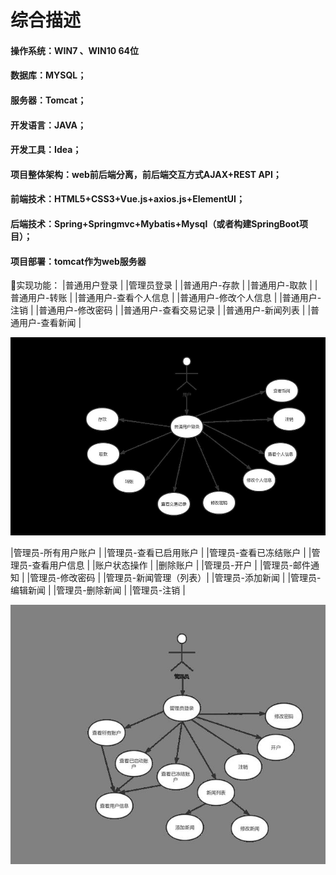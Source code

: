 # 综合描述
#### 操作系统：WIN7 、WIN10 64位
#### 数据库：MYSQL；
#### 服务器：Tomcat；
#### 开发语言：JAVA；
#### 开发工具：Idea；
#### 项目整体架构：web前后端分离，前后端交互方式AJAX+REST API；
#### 前端技术：HTML5+CSS3+Vue.js+axios.js+ElementUI；
#### 后端技术：Spring+Springmvc+Mybatis+Mysql（或者构建SpringBoot项目）；
#### 项目部署：tomcat作为web服务器

实现功能：
|普通用户登录			|
|管理员登录				|
|普通用户-存款			|
|普通用户-取款			|
|普通用户-转账			|
|普通用户-查看个人信息	|
|普通用户-修改个人信息	|
|普通用户-注销			|
|普通用户-修改密码		|
|普通用户-查看交易记录	|
|普通用户-新闻列表		|
|普通用户-查看新闻		|

![](README_files/3.jpg)

|管理员-所有用户账户	|
|管理员-查看已启用账户	|
|管理员-查看已冻结账户	|
|管理员-查看用户信息	|
|账户状态操作			|
|删除账户				|
|管理员-开户			|
|管理员-邮件通知		|
|管理员-修改密码		|
|管理员-新闻管理（列表）|
|管理员-添加新闻		|
|管理员-编辑新闻		|
|管理员-删除新闻		|
|管理员-注销			|

![](README_files/2.jpg)